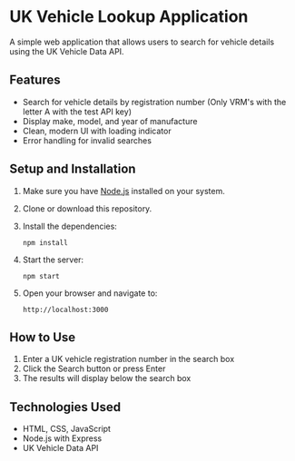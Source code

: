 # UK Vehicle Lookup Application

A simple web application that allows users to search for vehicle details using the UK Vehicle Data API.

## Features

- Search for vehicle details by registration number (Only VRM's with the letter A with the test API key)
- Display make, model, and year of manufacture
- Clean, modern UI with loading indicator
- Error handling for invalid searches

## Setup and Installation

1. Make sure you have [Node.js](https://nodejs.org/) installed on your system.

2. Clone or download this repository.

3. Install the dependencies:
   ```
   npm install
   ```

4. Start the server:
   ```
   npm start
   ```

5. Open your browser and navigate to:
   ```
   http://localhost:3000
   ```

## How to Use

1. Enter a UK vehicle registration number in the search box
2. Click the Search button or press Enter
3. The results will display below the search box

## Technologies Used

- HTML, CSS, JavaScript
- Node.js with Express
- UK Vehicle Data API 
